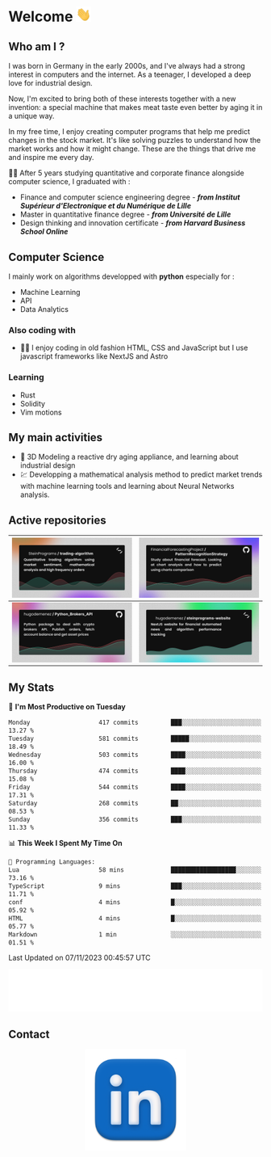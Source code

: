 # Welcome <img src="assets/hello.gif" width="30px"/>

## Who am I ?

I was born in Germany in the early 2000s, and I've always had a strong interest in computers and the internet. As a teenager, I developed a deep love for industrial design.

Now, I'm excited to bring both of these interests together with a new invention: a special machine that makes meat taste even better by aging it in a unique way.

In my free time, I enjoy creating computer programs that help me predict changes in the stock market. It's like solving puzzles to understand how the market works and how it might change. These are the things that drive me and inspire me every day.

:man_student: After 5 years studying quantitative and corporate finance alongside computer science, I graduated with :
* Finance and computer science engineering degree - ***from Institut Supérieur d'Electronique et du Numérique de Lille***
* Master in quantitative finance degree - ***from Université de Lille***
* Design thinking and innovation certificate - ***from Harvard Business School Online***

## Computer Science

I mainly work on algorithms developped with **python** especially for :

* Machine Learning
* API
* Data Analytics

### Also coding with

* :man_technologist: I enjoy coding in old fashion HTML, CSS and JavaScript but I use javascript frameworks like NextJS and Astro

### Learning

* Rust
* Solidity
* Vim motions

## My main activities

* :rocket: 3D Modeling a reactive dry aging appliance, and learning about industrial design
* :chart: Developping a mathematical analysis method to predict market trends with machine learning tools and learning about Neural Networks analysis.

## Active repositories

|[![Python Trading Algorithm](assets/base_python_architecture.png)](https://github.com/SteinPrograms/base-python-architecture)|[![Quantitative Prediction](assets/pattern_recognition_strategy.png)](https://github.com/FinancialForecastingProject/PatternRecognitionStrategy.git)|
| ------------- | ------------- |
|[![Broker SDK](assets/python_brokers_api.png)](https://github.com/hugodemenez/Python_Brokers_API)|[![NextJS Website](assets/steinprograms-website.png)](https://github.com/hugodemenez/steinprograms-website)|

## My Stats

<!--START_SECTION:waka-->
📅 **I'm Most Productive on Tuesday** 

```text
Monday                   417 commits         ███░░░░░░░░░░░░░░░░░░░░░░   13.27 % 
Tuesday                  581 commits         █████░░░░░░░░░░░░░░░░░░░░   18.49 % 
Wednesday                503 commits         ████░░░░░░░░░░░░░░░░░░░░░   16.00 % 
Thursday                 474 commits         ████░░░░░░░░░░░░░░░░░░░░░   15.08 % 
Friday                   544 commits         ████░░░░░░░░░░░░░░░░░░░░░   17.31 % 
Saturday                 268 commits         ██░░░░░░░░░░░░░░░░░░░░░░░   08.53 % 
Sunday                   356 commits         ███░░░░░░░░░░░░░░░░░░░░░░   11.33 % 
```


📊 **This Week I Spent My Time On** 

```text
💬 Programming Languages: 
Lua                      58 mins             ██████████████████░░░░░░░   73.16 % 
TypeScript               9 mins              ███░░░░░░░░░░░░░░░░░░░░░░   11.71 % 
conf                     4 mins              █░░░░░░░░░░░░░░░░░░░░░░░░   05.92 % 
HTML                     4 mins              █░░░░░░░░░░░░░░░░░░░░░░░░   05.77 % 
Markdown                 1 min               ░░░░░░░░░░░░░░░░░░░░░░░░░   01.51 % 
```


 Last Updated on 07/11/2023 00:45:57 UTC
<!--END_SECTION:waka-->

<p align=center>
<img src="metrics.plugin.wakatime.svg" alt="Metrics">
</p>

## Contact

<p align=center >
<a href="https://www.linkedin.com/in/hugo-demenez/">
<picture>
  <source media="(prefers-color-scheme: dark)" srcset="assets/linkedin_light.png">
  <img height="200px" width="200px" alt="Linkedin link" src="assets/linkedin.png">
</picture>
</a>
</p>
